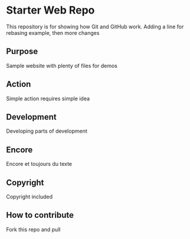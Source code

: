 # Starter Web Repo

This repository is for showing how Git and GitHub work. Adding a line for rebasing example, then more changes 

## Purpose

Sample website with plenty of files for demos

## Action

Simple action requires simple idea

## Development

Developing parts of development

## Encore

Encore et toujours du texte

## Copyright

Copyright included

## How to contribute

Fork this repo and pull